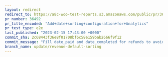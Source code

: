 ```yaml
---
layout: redirect
redirect_to: https://a8c-woo-test-reports.s3.amazonaws.com/public/pr/36492/e2e/index.html
pr_number: 36492
pr_title_encoded: "Add+date+sorting+configuration+for+Analytics"
pr_test_type: e2e
last_published: "2023-02-15 17:43:00 +0000"
commit_sha: 2c68443f36e8f01708bf6c58e159bab2666f9f12
commit_message: "Fill date_paid and date_completed for refunds to avoid problems whem …"
branch_name: update/revenue-default-sorting
---
```

